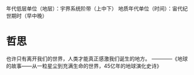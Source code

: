 

年代低层单位（地层）：宇界系统阶带（上中下）
地质年代单位（时间）：宙代纪世期时（早中晚）


# 哲思
也许只有离开我们的世界，人类才能真正感激我们诞生的地方。 
————《地球的故事——从一粒星尘到充满生命的世界，45亿年的地球演化史诗》



